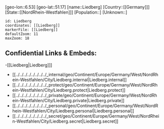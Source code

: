 ﻿---
location: [51.17,6.53]
mapzoom: [7,12] 
mapmarker: city 
type: City
tags:
- geo/City


SpocWebEntityId: 31998
isDeleted: false
confidential: public

---
[geo-lon::6.53]
[geo-lat::51.17]
[name::Liedberg]
[Country::[[Germany]]]
[State::[[NordRhein-Westfahlen]]]
[Population::]
[Unknown::]


```leaflet
id: Liedberg
coordinates: [[Liedberg]]
markerFile: [[Liedberg]]
defaultZoom: 11 
maxZoom: 18
```


## Confidential Links & Embeds: 
-[[Liedberg|Liedberg]]] 
- [[../../../../../../../../_internal/geo/Continent/Europe/Germany/West/NordRhein-Westfahlen/City/Liedberg.internal|Liedberg.internal]] 
- [[../../../../../../../../_protect/geo/Continent/Europe/Germany/West/NordRhein-Westfahlen/City/Liedberg.protect|Liedberg.protect]] 
- [[../../../../../../../../_private/geo/Continent/Europe/Germany/West/NordRhein-Westfahlen/City/Liedberg.private|Liedberg.private]] 
- [[../../../../../../../../_personal/geo/Continent/Europe/Germany/West/NordRhein-Westfahlen/City/Liedberg.personal|Liedberg.personal]] 
- [[../../../../../../../../_secret/geo/Continent/Europe/Germany/West/NordRhein-Westfahlen/City/Liedberg.secret|Liedberg.secret]] 
